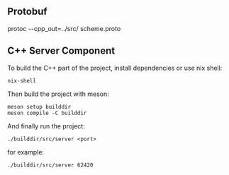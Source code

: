 ## Protobuf

protoc --cpp_out=../src/ scheme.proto

## C++ Server Component

To build the C++ part of the project, install dependencies or use nix shell:

	nix-shell

Then build the project with meson:

	meson setup builddir
	meson compile -C builddir

And finally run the project:

	./builddir/src/server <port>

for example:

    ./builddir/src/server 62420
    